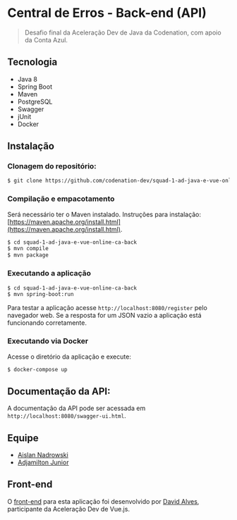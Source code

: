 # Central de Erros - Back-end (API)

> Desafio final da Aceleração Dev de Java da Codenation, com apoio da Conta Azul.

## Tecnologia

- Java 8
- Spring Boot
- Maven
- PostgreSQL
- Swagger
- jUnit
- Docker

## Instalação

### Clonagem do repositório:

```bash
$ git clone https://github.com/codenation-dev/squad-1-ad-java-e-vue-online-ca-back.git
```

### Compilação e empacotamento

Será necessário ter o Maven instalado. Instruções para instalação: [https://maven.apache.org/install.html](https://maven.apache.org/install.html).

```bash
$ cd squad-1-ad-java-e-vue-online-ca-back
$ mvn compile
$ mvn package
```

### Executando a aplicação
```bash
$ cd squad-1-ad-java-e-vue-online-ca-back
$ mvn spring-boot:run
```

Para testar a aplicação acesse ```http://localhost:8080/register``` pelo navegador web. Se a resposta for um JSON vazio a aplicação está funcionando corretamente.

### Executando via Docker

Acesse o diretório da aplicação e execute:
```bash
$ docker-compose up
```

## Documentação da API:

A documentação da API pode ser acessada em ```http://localhost:8080/swagger-ui.html```.

## Equipe

- [Aislan Nadrowski](https://github.com/ANadrowski) 
- [Adjamilton Junior](https://github.com/ajunior)

## Front-end

O [front-end](https://github.com/codenation-dev/squad-1-ad-java-e-vue-online-ca-front) para esta aplicação foi desenvolvido por [David Alves](https://github.com/davidalves1), participante da Aceleração Dev de Vue.js.